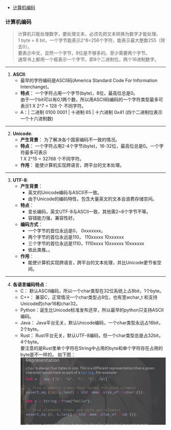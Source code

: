 
<!-- vim-markdown-toc GFM -->

- [计算机编码](#计算机编码)

<!-- vim-markdown-toc -->


### 计算机编码

> 计算机只能处理数字，要处理文本，必须先把文本转换为数字才能处理。  
> 1 byte = 8 bit，一个字节能表示2^8=256个字符，能表示最大整数255（除去0）。  
  要表示中文，显然一个字节，8位是不够多的。至少需要两个字节。  
  通常书上都用一个框表示一个字节，即8个二进制位，两个16进制数字。


---
1. **ASCII**:  
    - 最早的字符编码是ASCII码(America Standard Code For Information Interchange)。  
    - **特点**：  一个字符占用一个字节(byte)，8位，最高位总是0。  
    由于一个bit可以有0,1两个数，所以用ASCII码编码的一个字符类型最多可表示1 X 2^7 = 128 个
    不同字符。  
    - A：| 二进制 0100 0001 | 十进制 65 | 十六进制 0x41 (四个二进制位表示一个十六进制数)  

---
2. **Unicode**:  
    - **产生背景**： 为了解决各个国家编码不一致的情况。  
    - **特点**： 一个字符占用2-4个字节(byte)，16-32位，最高位总是0。一个字符最多可表示  
    1 X 2^15 = 32768 个不同字符。  
    - **作用**： 能使计算机实现跨语言，跨平台的文本处理。  

---
3. **UTF-8**:  
    - **产生背景**：  
        - 英文的Unicode编码与ASCII不一致。
        - 由于Unicode的编码特性，包含大量英文的文本会浪费存储空间。  
    - **特点**：  
        - 变长编码，英文UTF-8与ASCII一致，其他需2~6个字节不等。
        - 容错能力强，兼容性好。
    - **编码方式**：
        - 一个字节的首位永远是0，   0xxxxxxx。
        - 两个字节的首位永远是110， 110xxxxx 10xxxxxx
        - 三个字节的首位永远是1110，1110xxxx 10xxxxxx 10xxxxxx
        - 依此类推。。
    - **作用**：  
        - 能使计算机实现跨语言，跨平台的文本处理，并比Unicode更节省空间。  

---
4. **各语言编码特点**：
    - C：     默认ASCII编码，所以一个char类型在32位系统上占8bit，1个byte。  
    - C++：   兼容C，正常情况一个char类型占8位，也有宽wchar_t 和支持Unicode的char16和char32。  
    - Python：诞生比Unicode标准发布还早，所以最早的python只支持ASCII编码。  
    - Java：  Java平台无关，默认Unicode编码，一个char类型永远占16bit，2个byte。  
    - Rust：  Rust平台无关，默认UTF-8编码，但一个char类型总是占32bit，4个byte。  
              要注意的是Rust里单个字符在String中占用的byte和单个字符存在占用的byte是不一样的。
              如下图：<img src="../resources/rust-char-and-String.png">

